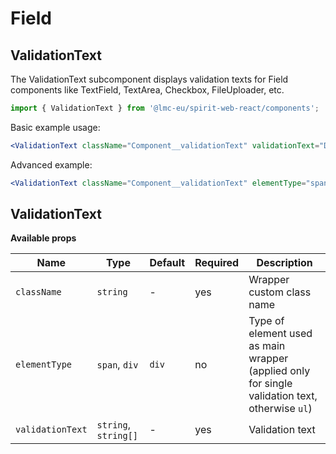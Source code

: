 # Field

## ValidationText

The ValidationText subcomponent displays validation texts for Field components like TextField, TextArea, Checkbox, FileUploader, etc.

```jsx
import { ValidationText } from '@lmc-eu/spirit-web-react/components';
```

Basic example usage:

```jsx
<ValidationText className="Component__validationText" validationText="Danger validation text" />
```

Advanced example:

```jsx
<ValidationText className="Component__validationText" elementType="span" validationState="danger" />
```

## ValidationText

**Available props**

| Name             | Type                 | Default | Required | Description                                                                                    |
| ---------------- | -------------------- | ------- | -------- | ---------------------------------------------------------------------------------------------- |
| `className`      | `string`             | -       | yes      | Wrapper custom class name                                                                      |
| `elementType`    | `span`, `div`        | `div`   | no       | Type of element used as main wrapper (applied only for single validation text, otherwise `ul`) |
| `validationText` | `string`, `string[]` | -       | yes      | Validation text                                                                                |
